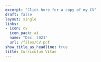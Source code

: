 ```yaml
---
excerpt: "Click here for a copy of my CV"
draft: false
layout: single
links:
- icon: cv
  icon_pack: ai
  name: "Dec. 2021"
  url: /files/CV.pdf
show_title_as_headline: true
title: Curriculum Vitae
---
```


